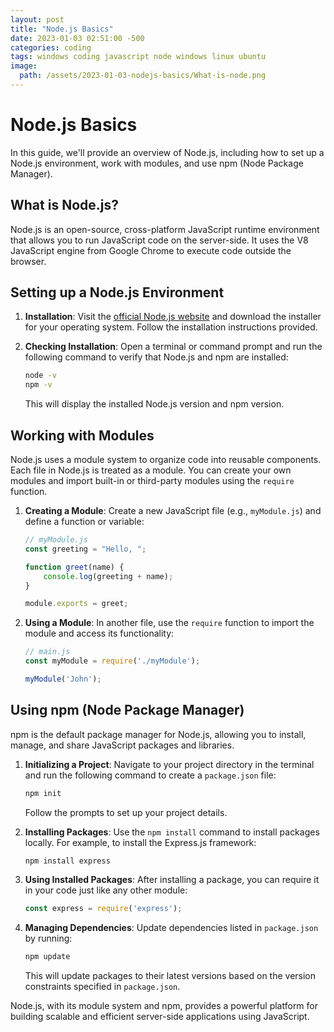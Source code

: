```yaml
---
layout: post
title: "Node.js Basics"
date: 2023-01-03 02:51:00 -500
categories: coding
tags: windows coding javascript node windows linux ubuntu
image:
  path: /assets/2023-01-03-nodejs-basics/What-is-node.png
---
```


# Node.js Basics

In this guide, we'll provide an overview of Node.js, including how to set up a Node.js environment, work with modules, and use npm (Node Package Manager).

## What is Node.js?

Node.js is an open-source, cross-platform JavaScript runtime environment that allows you to run JavaScript code on the server-side. It uses the V8 JavaScript engine from Google Chrome to execute code outside the browser.

## Setting up a Node.js Environment

1. **Installation**: Visit the [official Node.js website](https://nodejs.org/) and download the installer for your operating system. Follow the installation instructions provided.

2. **Checking Installation**: Open a terminal or command prompt and run the following command to verify that Node.js and npm are installed:

    ```bash
    node -v
    npm -v
    ```

    This will display the installed Node.js version and npm version.

## Working with Modules

Node.js uses a module system to organize code into reusable components. Each file in Node.js is treated as a module. You can create your own modules and import built-in or third-party modules using the `require` function.

1. **Creating a Module**: Create a new JavaScript file (e.g., `myModule.js`) and define a function or variable:

    ```javascript
    // myModule.js
    const greeting = "Hello, ";

    function greet(name) {
        console.log(greeting + name);
    }

    module.exports = greet;
    ```

2. **Using a Module**: In another file, use the `require` function to import the module and access its functionality:

    ```javascript
    // main.js
    const myModule = require('./myModule');

    myModule('John');
    ```

## Using npm (Node Package Manager)

npm is the default package manager for Node.js, allowing you to install, manage, and share JavaScript packages and libraries.

1. **Initializing a Project**: Navigate to your project directory in the terminal and run the following command to create a `package.json` file:

    ```bash
    npm init
    ```

    Follow the prompts to set up your project details.

2. **Installing Packages**: Use the `npm install` command to install packages locally. For example, to install the Express.js framework:

    ```bash
    npm install express
    ```

3. **Using Installed Packages**: After installing a package, you can require it in your code just like any other module:

    ```javascript
    const express = require('express');
    ```

4. **Managing Dependencies**: Update dependencies listed in `package.json` by running:

    ```bash
    npm update
    ```

    This will update packages to their latest versions based on the version constraints specified in `package.json`.

Node.js, with its module system and npm, provides a powerful platform for building scalable and efficient server-side applications using JavaScript.
